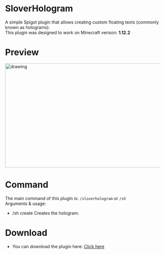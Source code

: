 # SloverHologram
A simple Spigot plugin that allows creating custom floating texts (commonly known as holograms).<br>
This plugin was designed to work on Minecraft verison: **1.12.2**

# Preview
<img src="https://fiverr-res.cloudinary.com/images/q_auto,f_auto/gigs2/163694029/original/0c7a855d8867d0ca9fe0171e69f4a9977dcd0b81/code-a-plugin-for-your-minecraft-server.png" alt="drawing" width="600" height="340"/>

# Command
The main command of this plugin is: `/sloverhologram` or `/sh`<br>
Arguments & usage:
- /sh create <name> <line> Creates the hologram.

# Download
* You can download the plugin here: [Click here](https://github.com/MarcusSlover/SloverHologram/releases)



